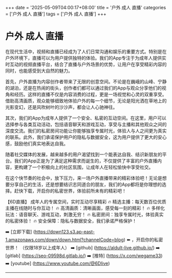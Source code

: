 +++
date = '2025-05-09T04:00:17+08:00'
title = '户外 成人 直播'
categories = ['户外 成人 直播']
tags = ['户外 成人 直播']
+++

# 户外 成人 直播

在现代生活中，视频和直播已经成为了人们日常沟通和娱乐的重要方式。特别是在户外环境下，直播可以为用户提供独特的体验。我们的App专注于为成年人提供实时互动的视频直播平台，结合了直播与户外场景的优势，让用户在享受精彩内容的同时，也能感受到大自然的魅力。

首先，户外直播为内容创作者带来了无限的创意空间。不论是在巍峨的山峰、宁静的湖泊，还是在热闹的街头，创作者们都可以通过我们的App与观众分享他们的视角和经历。这样的直播不仅是内容消费的过程，更是一场视觉和心灵的双重享受。借助高清画质，观众能够细致地体验户外的每一个细节，无论是阳光洒在草地上的光影变幻，还是风吹树叶的沙沙声，都会让人心驰神往。

其次，我们的App为成年人提供了一个安全、私密的互动空间。在这里，用户可以选择参与各类互动活动，包括语音聊天和游戏互动，享受与主播和其他观众之间的深度交流。我们的私密房间功能让你能够独享专属时光，体验人与人之间更为真实的联系。此外，我们承诺保护用户的隐私与数据安全，这为用户提供了更大的安心感，鼓励他们真实地表达自我。

随着社交媒体的发展，越来越多的用户渴望找到一个能表达自我、结识新朋友的平台。我们的App正是为了满足这种需求而诞生的，不仅提供了丰富的户外直播内容，更构建了一个积极向上的社区氛围，让成年人在轻松愉快中享受社交。

在这个快节奏的社会中，放下压力，来一场户外直播带来的精彩体验吧！无论是想要分享自己的生活，还是想要结识志同道合的朋友，我们的App都将是你理想的选择。赶快下载，开启你的私密世界，体验前所未有的精彩吧！

【6D直播】
成年人的专属空间，实时互动尽享精彩
🔥 精选主播：每天数百位优质主播在线随时与你互动！
🔥 高清画质：清晰画面，感受每一刻的精彩！
🔥 多样化玩法：语音聊天、游戏互动，刺激无穷！
🔥 私密房间：独享专属时光，体验真实的私密体验！
🔥 安全保障：隐私与数据安全，我们承诺严格保护！

➡️ [立即下载] (https://down123.s3.ap-east-1.amazonaws.com/down/down.html?channelCode=blog) ⬅️ ，开启你的私密世界！
（仅限18岁以上成年人）
➡️ [github] (https://aldult-live.github.io/)
➡️ [gitlab] (https://seo-09598d.gitlab.io/)
➡️ [推特] (https://x.com/wegame33)
➡️ [youtube] (https://www.youtube.com/@6Dlive)

---

